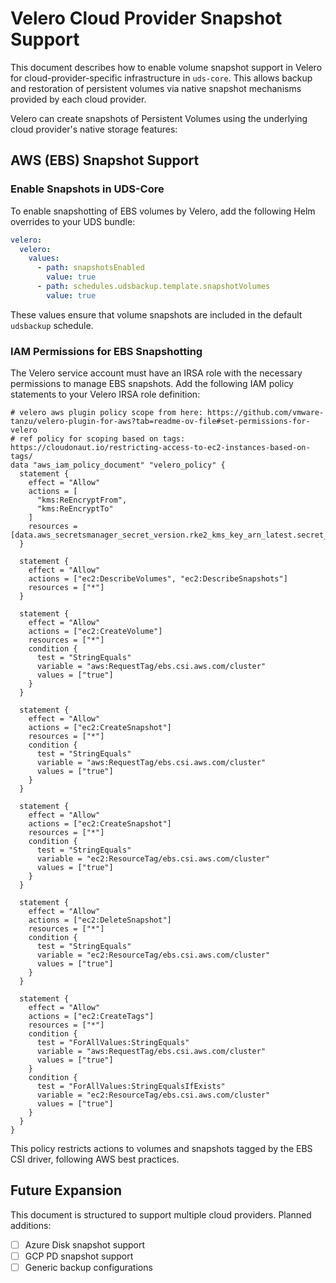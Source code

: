 # Velero Cloud Provider Snapshot Support

This document describes how to enable volume snapshot support in Velero for cloud-provider-specific infrastructure in `uds-core`. This allows backup and restoration of persistent volumes via native snapshot mechanisms provided by each cloud provider.

Velero can create snapshots of Persistent Volumes using the underlying cloud provider's native storage features:

## AWS (EBS) Snapshot Support

### Enable Snapshots in UDS-Core

To enable snapshotting of EBS volumes by Velero, add the following Helm overrides to your UDS bundle:

```yaml
velero:
  velero:
    values:
      - path: snapshotsEnabled
        value: true
      - path: schedules.udsbackup.template.snapshotVolumes
        value: true
```

These values ensure that volume snapshots are included in the default `udsbackup` schedule.

### IAM Permissions for EBS Snapshotting

The Velero service account must have an IRSA role with the necessary permissions to manage EBS snapshots. Add the following IAM policy statements to your Velero IRSA role definition:

```hcl
# velero aws plugin policy scope from here: https://github.com/vmware-tanzu/velero-plugin-for-aws?tab=readme-ov-file#set-permissions-for-velero
# ref policy for scoping based on tags: https://cloudonaut.io/restricting-access-to-ec2-instances-based-on-tags/
data "aws_iam_policy_document" "velero_policy" {
  statement {
    effect = "Allow"
    actions = [
      "kms:ReEncryptFrom",
      "kms:ReEncryptTo"
    ]
    resources = [data.aws_secretsmanager_secret_version.rke2_kms_key_arn_latest.secret_string]
  }

  statement {
    effect = "Allow"
    actions = ["ec2:DescribeVolumes", "ec2:DescribeSnapshots"]
    resources = ["*"]
  }

  statement {
    effect = "Allow"
    actions = ["ec2:CreateVolume"]
    resources = ["*"]
    condition {
      test = "StringEquals"
      variable = "aws:RequestTag/ebs.csi.aws.com/cluster"
      values = ["true"]
    }
  }

  statement {
    effect = "Allow"
    actions = ["ec2:CreateSnapshot"]
    resources = ["*"]
    condition {
      test = "StringEquals"
      variable = "aws:RequestTag/ebs.csi.aws.com/cluster"
      values = ["true"]
    }
  }

  statement {
    effect = "Allow"
    actions = ["ec2:CreateSnapshot"]
    resources = ["*"]
    condition {
      test = "StringEquals"
      variable = "ec2:ResourceTag/ebs.csi.aws.com/cluster"
      values = ["true"]
    }
  }

  statement {
    effect = "Allow"
    actions = ["ec2:DeleteSnapshot"]
    resources = ["*"]
    condition {
      test = "StringEquals"
      variable = "ec2:ResourceTag/ebs.csi.aws.com/cluster"
      values = ["true"]
    }
  }

  statement {
    effect = "Allow"
    actions = ["ec2:CreateTags"]
    resources = ["*"]
    condition {
      test = "ForAllValues:StringEquals"
      variable = "aws:RequestTag/ebs.csi.aws.com/cluster"
      values = ["true"]
    }
    condition {
      test = "ForAllValues:StringEqualsIfExists"
      variable = "ec2:ResourceTag/ebs.csi.aws.com/cluster"
      values = ["true"]
    }
  }
}
```

This policy restricts actions to volumes and snapshots tagged by the EBS CSI driver, following AWS best practices.

## Future Expansion

This document is structured to support multiple cloud providers. Planned additions:

* [ ] Azure Disk snapshot support
* [ ] GCP PD snapshot support
* [ ] Generic backup configurations
